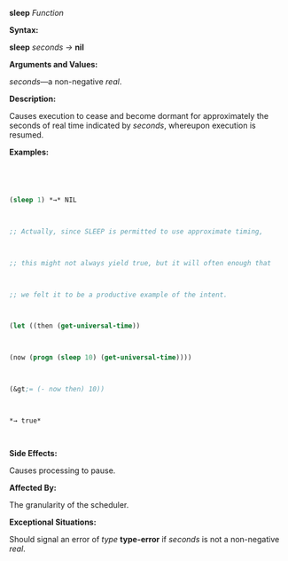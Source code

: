 **sleep** *Function* 



**Syntax:** 



**sleep** *seconds →* **nil** 



**Arguments and Values:** 



*seconds*—a non-negative *real*. 







 



 



**Description:** 



Causes execution to cease and become dormant for approximately the seconds of real time indicated by *seconds*, whereupon execution is resumed. 



**Examples:**
```lisp
 



(sleep 1) *→* NIL 



;; Actually, since SLEEP is permitted to use approximate timing, 



;; this might not always yield true, but it will often enough that 



;; we felt it to be a productive example of the intent. 



(let ((then (get-universal-time)) 



(now (progn (sleep 10) (get-universal-time)))) 



(&gt;= (- now then) 10)) 



*→ true* 




```
**Side Effects:** 



Causes processing to pause. 



**Affected By:** 



The granularity of the scheduler. 



**Exceptional Situations:** 



Should signal an error of *type* **type-error** if *seconds* is not a non-negative *real*. 



